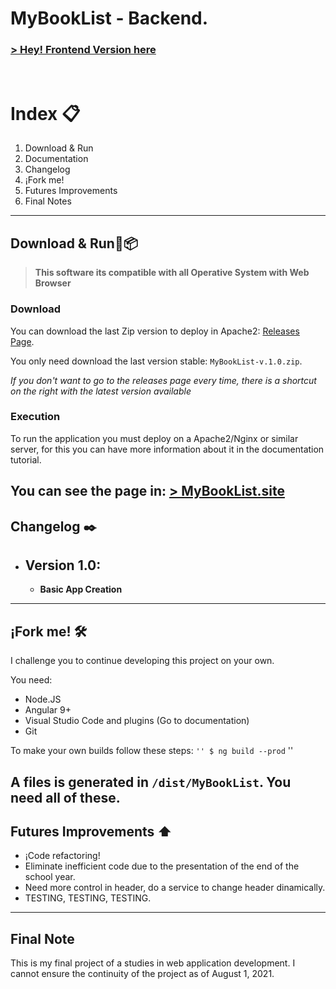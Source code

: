 # MyBookList - Backend.

###  **[> Hey! Frontend Version here](https://github.com/rudahee/MyBookList)**


<br>

# Index 📋
1. Download & Run
2. Documentation
3. Changelog
4. ¡Fork me!
5. Futures Improvements
6. Final Notes


---

## **Download & Run🔧📦**

> **This software its compatible with all Operative System with Web Browser**

### **Download**
You can download the last Zip version to deploy in Apache2: [Releases Page](https://github.com/rudahee/MyBookList/releases). 

You only need download the last version stable: `MyBookList-v.1.0.zip`.

_If you don't want to go to the releases page every time, there is a shortcut on the right with the latest version available_

### **Execution**

To run the application you must deploy on a Apache2/Nginx or similar server, for this you can have more information about it in the documentation tutorial.

You can see the page in: **[> MyBookList.site](http://mybooklist.site)**
---

## **Changelog ✒️**

- ## Version 1.0:
  - **Basic App Creation** 

---
## **¡Fork me! 🛠️**

I challenge you to continue developing this project on your own.

You need:
- Node.JS
- Angular 9+
- Visual Studio Code and plugins (Go to documentation)
- Git

To make your own builds follow these steps:
`` ''
$ ng build --prod
`` ''

A files is generated in `/dist/MyBookList`. You need all of these.
----

## **Futures Improvements :arrow_up:**

- ¡Code refactoring!
- Eliminate inefficient code due to the presentation of the end of the school year.
- Need more control in header, do a service to change header dinamically.
- TESTING, TESTING, TESTING.

---
## **Final Note**

This is my final project of a studies in web application development. I cannot ensure the continuity of the project as of August 1, 2021.

